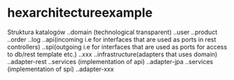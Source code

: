 # hexarchitectureexample

Struktura katalogów
..domain (technological transparent)
  ..user
  ..product
  ..order
  ..log
  ..api(incoming i.e for interfaces that are used as ports in rest controllers)
  ..spi(outgoing i.e for interfaces that are used as ports for access to db/rest template etc.)
  ..xxx
..infrastructure(adapters that uses domain)
  ..adapter-rest
    ..services (implementation of api)
  ..adapter-jpa
    ..services (implementation of spi)
  ..adapter-xxx
   
